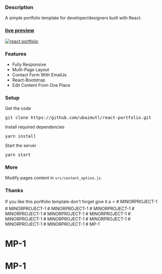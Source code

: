 ### Description

A simple portfolio template for developer/designers built with React. 

### [live preview](https://ubaimutl.github.io/react-portfolio/)

[![react portfoiio](src/assets/images/react%20portfolio%20gif.gif)](https://ubaimutl.github.io/react-portfolio/)

### Features

- Fully Responsive
- Multi-Page Layout
- Contact Form With EmailJs
- React-Bootstrap
- Edit Content From One Place

### Setup

Get the code

<pre>git clone https://github.com/ubaimutl/react-portfolio.git</pre>
 
Install required dependencies

<pre>yarn install</pre>


Start the server

<pre>yarn start</pre>

### More

Modify pages content in  `src/content_option.js`.

### Thanks

If you like this portfolio template don't forget give it a ⭐ 
#   M I N O R P R O J E C T - 1  
 #   M I N O R P R O J E C T - 1  
 #   M I N O R P R O J E C T - 1  
 #   M I N O R P R O J E C T - 1  
 #   M I N O R P R O J E C T - 1  
 #   M I N O R P R O J E C T - 1  
 #   M I N O R P R O J E C T - 1  
 #   M I N O R P R O J E C T - 1  
 #   M I N O R P R O J E C T - 1  
 #   M I N O R P R O J E C T - 1  
 #   M I N O R P R O J E C T - 1  
 #   M I N O R P R O J E C T - 1  
 # MP-1
# MP-1
# MP-1
